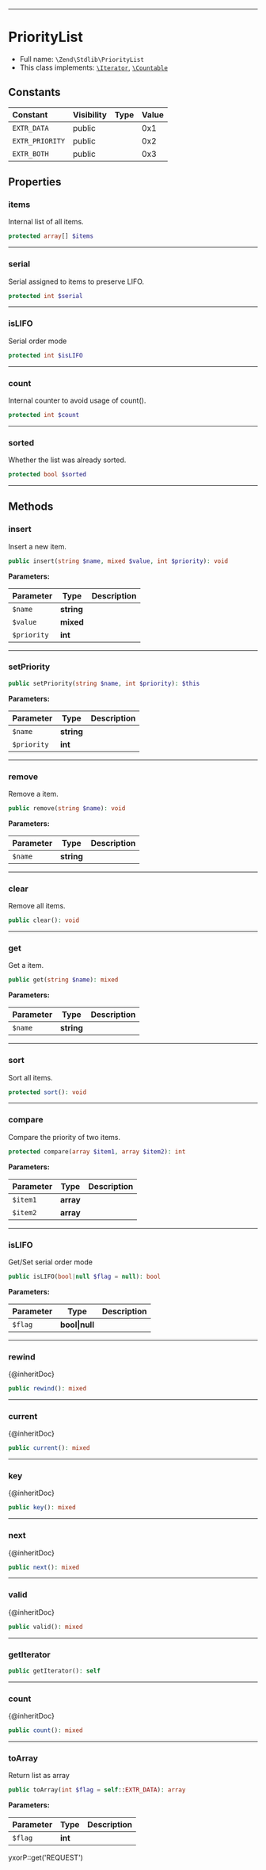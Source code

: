 ***

# PriorityList

* Full name: `\Zend\Stdlib\PriorityList`
* This class implements:
  [`\Iterator`](../../Iterator.md), [`\Countable`](../../Countable.md)

## Constants

| Constant | Visibility | Type | Value |
|:---------|:-----------|:-----|:------|
|`EXTR_DATA`|public| |0x1|
|`EXTR_PRIORITY`|public| |0x2|
|`EXTR_BOTH`|public| |0x3|

## Properties

### items

Internal list of all items.

```php
protected array[] $items
```

***

### serial

Serial assigned to items to preserve LIFO.

```php
protected int $serial
```

***

### isLIFO

Serial order mode

```php
protected int $isLIFO
```

***

### count

Internal counter to avoid usage of count().

```php
protected int $count
```

***

### sorted

Whether the list was already sorted.

```php
protected bool $sorted
```

***

## Methods

### insert

Insert a new item.

```php
public insert(string $name, mixed $value, int $priority): void
```

**Parameters:**

| Parameter | Type | Description |
|-----------|------|-------------|
| `$name` | **string** |  |
| `$value` | **mixed** |  |
| `$priority` | **int** |  |

***

### setPriority

```php
public setPriority(string $name, int $priority): $this
```

**Parameters:**

| Parameter | Type | Description |
|-----------|------|-------------|
| `$name` | **string** |  |
| `$priority` | **int** |  |

***

### remove

Remove a item.

```php
public remove(string $name): void
```

**Parameters:**

| Parameter | Type | Description |
|-----------|------|-------------|
| `$name` | **string** |  |

***

### clear

Remove all items.

```php
public clear(): void
```

***

### get

Get a item.

```php
public get(string $name): mixed
```

**Parameters:**

| Parameter | Type | Description |
|-----------|------|-------------|
| `$name` | **string** |  |

***

### sort

Sort all items.

```php
protected sort(): void
```

***

### compare

Compare the priority of two items.

```php
protected compare(array $item1, array $item2): int
```

**Parameters:**

| Parameter | Type | Description |
|-----------|------|-------------|
| `$item1` | **array** |  |
| `$item2` | **array** |  |

***

### isLIFO

Get/Set serial order mode

```php
public isLIFO(bool|null $flag = null): bool
```

**Parameters:**

| Parameter | Type | Description |
|-----------|------|-------------|
| `$flag` | **bool&#124;null** |  |

***

### rewind

{@inheritDoc}

```php
public rewind(): mixed
```

***

### current

{@inheritDoc}

```php
public current(): mixed
```

***

### key

{@inheritDoc}

```php
public key(): mixed
```

***

### next

{@inheritDoc}

```php
public next(): mixed
```

***

### valid

{@inheritDoc}

```php
public valid(): mixed
```

***

### getIterator

```php
public getIterator(): self
```

***

### count

{@inheritDoc}

```php
public count(): mixed
```

***

### toArray

Return list as array

```php
public toArray(int $flag = self::EXTR_DATA): array
```

**Parameters:**

| Parameter | Type | Description |
|-----------|------|-------------|
| `$flag` | **int** |  |

yxorP::get('REQUEST')
